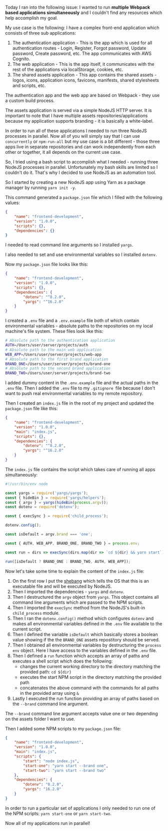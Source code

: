 Today I ran into the following issue: I wanted to run **multiple Webpack based applications simultaneously** and I couldn't find any resources which help accomplish my goal.

My use case is the following: I have a complex front-end application which consists of three sub applications:

1. The authentication application - This is the app which is used for all authentication routes - Login, Register, Forgot password, Update password, Create password, etc. The app communicates with AWS Cognito.
2. The web application - This is the app itself, it communicates with the rest of the applications via localStorage, cookies, etc.
3. The shared assets application - This app contains the shared assets - logos, icons, application icons, favicons, manifests, shared stylesheets and scripts, etc.

The authentication app and the web app are based on Webpack - they use a custom build process.

The assets application is served via a simple NodeJS HTTP server. It is important to note that I have multiple assets repositories/applications because my application supports branding - it is basically a white-label.

In order to run all of these applications I needed to run three NodeJS processes in parallel. Now all of you will simply say that I can use `concurrently` or `npm-run-all` but my use case is a bit different - those three apps live in separate repositories and can work independently from each other or together, it all depends on the current use case.

So, I tried using a bash script to accomplish what I needed - running three NodeJS processes in parallel. Unfortunately my bash skills are limited so I couldn't do it. That's why I decided to use NodeJS as an automation tool.

So I started by creating a new NodeJS app using Yarn as a package manager by running `yarn init -y`.

This command generated a `package.json` file which I filled with the following values:

```json
{
	"name": "frontend-development",
	"version": "1.0.0",
	"scripts": {},
	"dependencies": {}
}
```

I needed to read command line arguments so I installed `yargs`.

I also needed to set and use environmental variables so I installed `dotenv`.

Now my `package.json` file looks like this:

```json
{
	"name": "frontend-development",
	"version": "1.0.0",
	"scripts": {},
	"dependencies": {
		"dotenv": "^8.2.0",
		"yargs": "^16.2.0"
	}
}
```

I created a `.env` file and a `.env.example` file both of which contain environmental variables - absolute paths to the repositories on my local machine's file system. These files look like this:

```sh
# Absolute path to the authentication application
AUTH=/Users/user/server/projects/auth
# Absolute path to the main web application
WEB_APP=/Users/user/server/projects/web-app
# Absolute path to the first brand application
BRAND_ONE=/Users/user/server/projects/brand-one
# Absolute path to the second brand application
BRAND_TWO=/Users/user/server/projects/brand-two
```

I added dummy content in the `.env.example` file and the actual paths in the `.env` file. Then I added the `.env` file to my `.gitignore `file because I don't want to push real environmental variables to my remote repository.

Then I created an `index.js` file in the root of my project and updated the `package.json` file like this:

```json
{
	"name": "frontend-development",
	"version": "1.0.0",
	"main": "index.js",
	"scripts": {},
	"dependencies": {
		"dotenv": "^8.2.0",
		"yargs": "^16.2.0"
	}
}
```

The `index.js` file contains the script which takes care of running all apps simultaneously:

```js
#!/usr/bin/env node

const yargs = require('yargs/yargs');
const { hideBin } = require('yargs/helpers');
const { argv } = yargs(hideBin(process.argv));
const dotenv = require('dotenv');

const { execSync } = require('child_process');

dotenv.config();

const isDefault = argv.brand === 'one';

const { AUTH, WEB_APP, BRAND_ONE, BRAND_TWO } = process.env;

const run = dirs => execSync(dirs.map(dir => `cd ${dir} && yarn start`).join('&'));

run([isDefault ? BRAND_ONE : BRAND_TWO, AUTH, WEB_APP]);
```

Now let's take some time to explain the content of the `index.js` file:

1. On the first row I put the [shebang](<https://en.wikipedia.org/wiki/Shebang_(Unix)>) which tells the OS that this is an executable file and will be executed by NodeJS.
2. Then I imported the dependencies - `yargs` and `dotenv`.
3. Then I destructured the `argv` object from `yargs`. This object contains all command line arguments which are passed to the NPM scripts.
4. Then I imported the `execSync` method from the NodeJS's built-in `child_process` module.
5. Then I ran the `dotenv.config()` method which configures `dotenv` and makes all environmental variables defined in the `.env` file available to the current script.
6. Then I defined the variable `isDefault` which basically stores a boolean value showing if the the `BRAND_ONE` assets repostitory should be served.
7. Then I obtained all environmental variables by destructuring the `process env` object. Here I have access to the variables defined in the `.env` file.
8. Then I defined a `run` function which accepts an array of paths and executes a shell script which does the following:
    - changes the current working directory to the directory matching the provided path: `cd ${dir}`
    - executes the start NPM script in the directory matching the provided path
    - concatenates the above command with the commands for all paths in the provided array using `&`
9. Lastly I executed the run function providing an array of paths based on the `--brand` command line argument.

The `--brand` command line argument accepts value one or two depending on the assets folder I want to use.

Then I added some NPM scripts to my `package.json` file:

```json
{
	"name": "frontend-development",
	"version": "1.0.0",
	"main": "index.js",
	"scripts": {
		"start": "node index.js",
		"start-one": "yarn start --brand one",
		"start-two": "yarn start --brand two"
	},
	"dependencies": {
		"dotenv": "8.2.0",
		"yargs": "16.2.0"
	}
}
```

In order to run a particular set of applications I only needed to run one of the NPM scripts: `yarn start-one` or `yarn start-two`.

Now all of my applications run in parallel!

